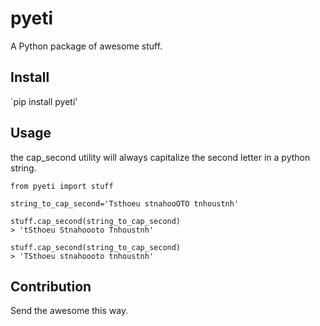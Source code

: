 # pyeti
A Python package of awesome stuff.

## Install
`pip install pyeti'

## Usage
the cap_second utility will always capitalize the second letter in a python string.

```
from pyeti import stuff

string_to_cap_second='Tsthoeu stnahooOTO tnhoustnh'

stuff.cap_second(string_to_cap_second)
> 'tSthoeu Stnahoooto Tnhoustnh'

stuff.cap_second(string_to_cap_second)
> 'TSthoeu stnahoooto tnhoustnh'
```

## Contribution

Send the awesome this way.
